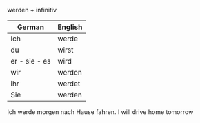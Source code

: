werden + infinitiv

| German  | English |
|---------|:--------|
|   Ich   |    werde   |
|   du    |    wirst  |
|er - sie - es | wird|
|wir | werden|
|ihr|werdet|
|Sie| werden|

Ich werde morgen nach Hause fahren.
I will drive home tomorrow